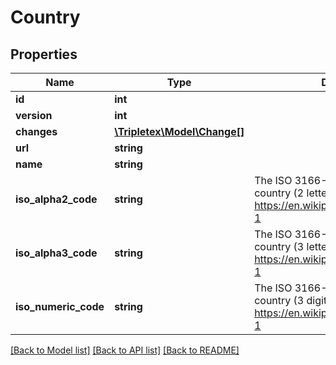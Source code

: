 # Country

## Properties
Name | Type | Description | Notes
------------ | ------------- | ------------- | -------------
**id** | **int** |  | [optional] 
**version** | **int** |  | [optional] 
**changes** | [**\Tripletex\Model\Change[]**](Change.md) |  | [optional] 
**url** | **string** |  | [optional] 
**name** | **string** |  | [optional] 
**iso_alpha2_code** | **string** | The ISO 3166-1 Alpha2 code of the country (2 letters). https://en.wikipedia.org/wiki/ISO_3166-1 | [optional] 
**iso_alpha3_code** | **string** | The ISO 3166-1 Alpha3 code of the country (3 letters). https://en.wikipedia.org/wiki/ISO_3166-1 | [optional] 
**iso_numeric_code** | **string** | The ISO 3166-1 numeric code of the country (3 digits). https://en.wikipedia.org/wiki/ISO_3166-1 | [optional] 

[[Back to Model list]](../README.md#documentation-for-models) [[Back to API list]](../README.md#documentation-for-api-endpoints) [[Back to README]](../README.md)

